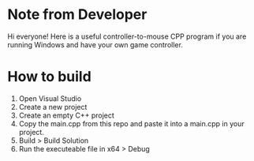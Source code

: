 # Note from Developer
Hi everyone!  Here is a useful controller-to-mouse CPP program if you are running Windows and have your own game controller.

# How to build
1) Open Visual Studio
2) Create a new project
3) Create an empty C++ project
4) Copy the main.cpp from this repo and paste it into a main.cpp in your project.
5) Build > Build Solution
6) Run the executeable file in x64 > Debug

